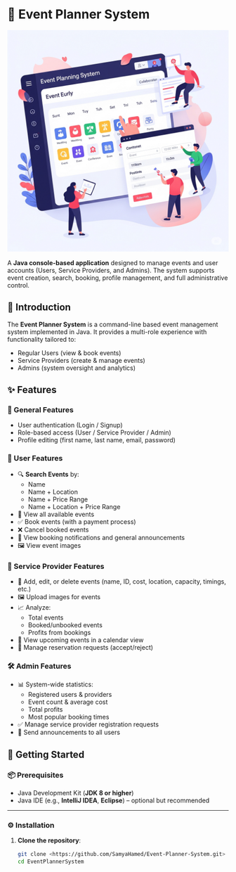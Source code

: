 # 📅 Event Planner System

![Preview](image.png)


A **Java console-based application** designed to manage events and user accounts (Users, Service Providers, and Admins). The system supports event creation, search, booking, profile management, and full administrative control.


## 📌 Introduction

The **Event Planner System** is a command-line based event management system implemented in Java. It provides a multi-role experience with functionality tailored to:

- Regular Users (view & book events)
- Service Providers (create & manage events)
- Admins (system oversight and analytics)



## ✨ Features

### 🔑 General Features

- User authentication (Login / Signup)
- Role-based access (User / Service Provider / Admin)
- Profile editing (first name, last name, email, password)



### 👤 User Features

- 🔍 **Search Events** by:
  - Name
  - Name + Location
  - Name + Price Range
  - Name + Location + Price Range
- 📆 View all available events
- ✅ Book events (with a payment process)
- ❌ Cancel booked events
- 🔔 View booking notifications and general announcements
- 🖼️ View event images



### 🏢 Service Provider Features

- 📝 Add, edit, or delete events (name, ID, cost, location, capacity, timings, etc.)
- 🖼️ Upload images for events
- 📈 Analyze:
  - Total events
  - Booked/unbooked events
  - Profits from bookings
- 📅 View upcoming events in a calendar view
- 🔔 Manage reservation requests (accept/reject)



### 🛠️ Admin Features

- 📊 System-wide statistics:
  - Registered users & providers
  - Event count & average cost
  - Total profits
  - Most popular booking times
- ✅ Manage service provider registration requests
- 📢 Send announcements to all users



## 🚀 Getting Started

### 📦 Prerequisites

- Java Development Kit (**JDK 8 or higher**)
- Java IDE (e.g., **IntelliJ IDEA**, **Eclipse**) – optional but recommended

---

### ⚙️ Installation

1. **Clone the repository**:

   ```bash
   git clone <https://github.com/SamyaHamed/Event-Planner-System.git>
   cd EventPlannerSystem
